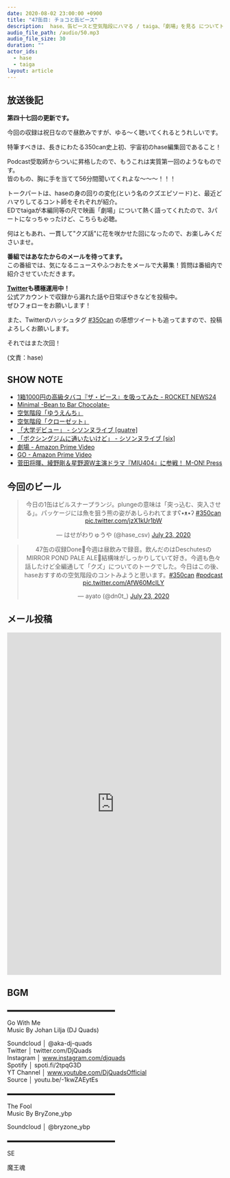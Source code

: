```yaml
---
date: 2020-08-02 23:00:00 +0900 
title: "47缶目: チョコと缶ピース"
description:  hase、缶ピースと空気階段にハマる / taiga、「劇場」を見る についてトークしました。
audio_file_path: /audio/50.mp3
audio_file_size: 30
duration: ""
actor_ids:
  - hase
  - taiga
layout: article
---
```


## 放送後記

__第四十七回の更新です。__

今回の収録は祝日なので昼飲みですが、ゆる〜く聴いてくれるとうれしいです。

特筆すべきは、長きにわたる350can史上初、宇宙初のhase編集回であること！

Podcast受取師からついに昇格したので、もうこれは実質第一回のようなものです。  
皆のもの、胸に手を当てて56分間聞いてくれよな〜〜〜！！！

トークパートは、haseの身の回りの変化(という名のクズエピソード)と、最近どハマりしてるコント師をそれぞれが紹介。  
EDでtaigaが本編同等の尺で映画「劇場」について熱く語ってくれたので、3パートになっちゃったけど、こちらも必聴。

何はともあれ、一貫して"クズ話"に花を咲かせた回になったので、お楽しみくださいませ。

__番組ではあなたからのメールを待ってます。__  
この番組では、気になるニュースやふつおたをメールで大募集！質問は番組内で紹介させていただきます。  

__[Twitter](https://twitter.com/am350can)も積極運用中！__  
公式アカウントで収録から漏れた話や日常ぼやきなどを投稿中。  
ぜひフォローをお願いします！  

また、Twitterのハッシュタグ [#350can](https://twitter.com/search?q=%23350can&src=hashtag_click) の感想ツイートも追ってますので、投稿よろしくお願いします。

それではまた次回！

(文責：hase)

## SHOW NOTE

- [1箱1000円の高級タバコ『ザ・ピース』を吸ってみた - ROCKET NEWS24](https://rocketnews24.com/2012/02/03/178720/)
- [Minimal -Bean to Bar Chocolate-](https://mini-mal.tokyo/)
- [空気階段「ゆうえんち」](https://www.youtube.com/watch?v=-lr9hXis2Z4)
- [空気階段「クローゼット」](https://www.youtube.com/watch?v=w0ZtLJOOJyg)
- [「大学デビュー」 - シソンヌライブ [quatre]](https://www.youtube.com/watch?v=QZ6OeyGGBB8)
- [「ボクシングジムに通いたいけど」 - シソンヌライブ [six]](https://www.youtube.com/watch?v=A0V8_GxjEts)
- [劇場 - Amazon Prime Video](https://www.amazon.co.jp/dp/B08BJD4CQQ)
- [GO - Amazon Prime Video](https://www.amazon.co.jp/dp/B012UQBD3O/)
- [菅田将暉、綾野剛＆星野源W主演ドラマ『MIU404』に参戦！ M-ON! Press](http://www.m-on.press/music-news/0000262147)

## 今回のビール

<center>
<blockquote class="twitter-tweet"><p lang="ja" dir="ltr">今日の1缶はピルスナープランジ。plungeの意味は「突っ込む、突入させる」。パッケージには魚を狙う熊の姿があしらわれてますʕ•ᴥ•ʔ <a href="https://twitter.com/hashtag/350can?src=hash&amp;ref_src=twsrc%5Etfw">#350can</a> <a href="https://t.co/jzX1kUr1bW">pic.twitter.com/jzX1kUr1bW</a></p>&mdash; はせがわりゅうや (@hase_csv) <a href="https://twitter.com/hase_csv/status/1286191895052341249?ref_src=twsrc%5Etfw">July 23, 2020</a></blockquote> <script async src="https://platform.twitter.com/widgets.js" charset="utf-8"></script>

<blockquote class="twitter-tweet"><p lang="ja" dir="ltr">47缶の収録Done🍻今週は昼飲みで録音。飲んだのはDeschutesのMIRROR POND PALE ALE🐳結構味がしっかりしていて好き。今週も色々話したけど全編通して「クズ」についてのトークでした。今日はこの後、haseおすすめの空気階段のコントみようと思います。<a href="https://twitter.com/hashtag/350can?src=hash&amp;ref_src=twsrc%5Etfw">#350can</a> <a href="https://twitter.com/hashtag/podcast?src=hash&amp;ref_src=twsrc%5Etfw">#podcast</a> <a href="https://t.co/AfW60McILY">pic.twitter.com/AfW60McILY</a></p>&mdash; ayato (@dn0t_) <a href="https://twitter.com/dn0t_/status/1286190162796453899?ref_src=twsrc%5Etfw">July 23, 2020</a></blockquote> <script async src="https://platform.twitter.com/widgets.js" charset="utf-8"></script>
</center>

## メール投稿
<div class="iframe-wrapper">
<iframe src="https://docs.google.com/forms/d/e/1FAIpQLSfTZ99ZtY5BJtHk38i7c_p3AdF-uIGnOOsc6W05wV6L0MTAQg/viewform?embedded=true" width="500" height="800" frameborder="0" marginheight="0" marginwidth="0">読み込んでいます…</iframe>
</div>

## BGM
▬▬▬▬▬▬▬▬▬▬▬▬▬▬▬▬▬▬  

Go With Me  
Music By Johan Lilja (DJ Quads)  

Soundcloud │ @aka-dj-quads  
Twitter │ twitter.com/DjQuads  
Instagram │ www.instagram.com/djquads  
Spotify │ spoti.fi/2tpqG3D  
YT Channel │ www.youtube.com/DjQuadsOfficial  
Source │ youtu.be/-1kwZAEytEs  

▬▬▬▬▬▬▬▬▬▬▬▬▬▬▬▬▬▬  

The Fool  
Music By BryZone_ybp  

Soundcloud │ @bryzone_ybp  

▬▬▬▬▬▬▬▬▬▬▬▬▬▬▬▬▬▬  

SE

魔王魂